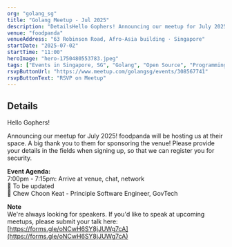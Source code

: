 ```yaml
---
org: "golang_sg"
title: "Golang Meetup - Jul 2025"
description: "DetailsHello Gophers! Announcing our meetup for July 2025! foodpanda will be hosting us at their space. A big thank you to them for sponsoring the venue! Please"
venue: "foodpanda"
venueAddress: "63 Robinson Road, Afro-Asia building · Singapore"
startDate: "2025-07-02"
startTime: "11:00"
heroImage: "hero-1750480553783.jpeg"
tags: ["Events in Singapore, SG", "Golang", "Open Source", "Programming Languages", "Software Development", "Web Technology"]
rsvpButtonUrl: "https://www.meetup.com/golangsg/events/308567741"
rsvpButtonText: "RSVP on Meetup"
---
```


## Details

Hello Gophers!

Announcing our meetup for July 2025! foodpanda will be hosting us at their space. A big thank you to them for sponsoring the venue! Please provide your details in the fields when signing up, so that we can register you for security.

**Event Agenda:**  
7:00pm - 7:15pm: Arrive at venue, chat, network  
📢 To be updated  
🎤 Chew Choon Keat - Principle Software Engineer, GovTech

**Note**  
We're always looking for speakers. If you'd like to speak at upcoming meetups, please submit your talk here: [https://forms.gle/oNCwH6SY8jJUWg7cA](https://forms.gle/oNCwH6SY8jJUWg7cA)